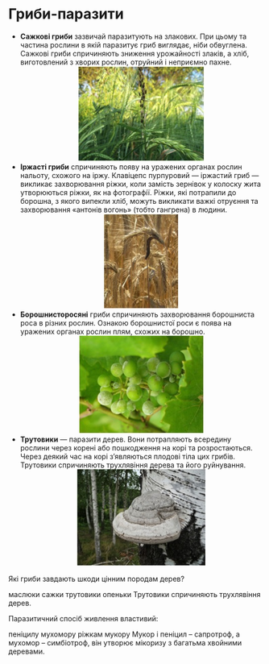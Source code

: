 # Гриби-паразити

<ul>
<li><b>Сажкові гриби</b> зазвичай паразитують на злакових. При цьому та частина рослини в якій паразитує гриб виглядає, ніби обвуглена. Сажкові гриби спричиняють зниження урожайності злаків, а хліб, виготовлений з хворих рослин, отруйний і неприємно пахне.</li>
<div align="center"><img src="b161_4.jpg"/></div>
<li><b>Іржасті гриби</b> спричиняють появу на уражених органах рослин нальоту, схожого на іржу. Клавіцепс пурпуровий — іржастий гриб — викликає захворювання ріжки, коли замість зернівок у колоску жита утворюються ріжки, як на фотографії. Ріжки, які потрапили до борошна, з якого випекли хліб, можуть викликати важкі отруєння та захворювання «антонів вогонь» (тобто гангрена) в людини.</li>
<div align="center"><img src="b161_5.jpg"/></div>
<li><b>Борошнисторосяні</b> гриби спричиняють захворювання борошниста роса в  різних рослин. Ознакою борошнистої роси є поява на уражених органах рослин плям, схожих на борошно.</li>
<div align="center"><img src="b161_6.jpg"/></div>
<li><b>Трутовики</b> — паразити дерев. Вони потрапляють всередину рослини через корені або пошкодження на корі та розростаються. Через деякий час на корі з’являються плодові тіла цих грибів. Трутовики спричиняють трухлявіння дерева та його руйнування.</li>
<div align="center"><img src="b161_7.jpg"/></div>
</ul>

<quiz>
<question>
<p>Які гриби завдають шкоди цінним породам дерев?</p>
<answer>маслюки</answer>
<answer>сажки</answer>
<answer correct>трутовики</answer>
<answer>опеньки</answer>
<explanation>Трутовики спричиняють трухлявіння дерев.</explanation>
</question>
<question>
<p>Паразитичний спосіб живлення властивий:</p>
<answer>пеніцилу</answer>
<answer>мухомору</answer>
<answer correct>ріжкам</answer>
<answer>мукору</answer>
<explanation>Мукор і пеніцил – сапротроф, а мухомор – симбіотроф, він утворює мікоризу з багатьма хвойними деревами.</explanation>
</question>
</quiz>

